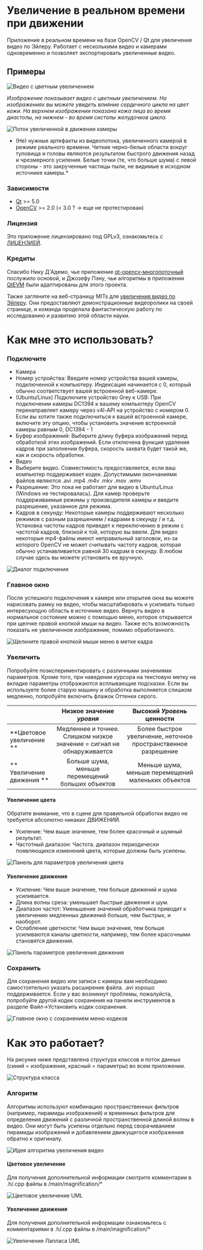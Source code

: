 # Увеличение в реальном времени при движении
Приложение в реальном времени на базе OpenCV / Qt для увеличения видео по Эйлеру. Работает с несколькими видео и камерами одновременно и позволяет экспортировать увеличенные видео.

## Примеры
![Видео с цветным увеличением](pictures/j_color-vid.png)

*Изображение показывает видео с цветным увеличением. На изображениях вы можете увидеть влияние сердечного цикла на цвет кожи. На верхнем изображении показана кожа лица во время диастолы, на нижнем - во время систолы желудочков цикла.*



![Поток увеличенной в движении камеры](изображения/j_motion-cam.png)

* (Не) нужные артефакты из видеопотока, увеличенного камерой в режиме реального времени. Четкие черно-белые области вокруг туловища и головы являются результатом быстрого движения назад и чрезмерного усиления. Белые точки (те, что больше шума) с левой стороны - это закрученные частицы пыли, не видимые в исходном источнике камеры.*

### Зависимости
- [Qt](http://qt-project.org/) >= 5.0
- [OpenCV](http://opencv.org/) >= 2.0 (< 3.0 ? -> еще не протестирован)

### Лицензия
Это приложение лицензировано под GPLv3, ознакомьтесь с [ЛИЦЕНЗИЕЙ](ЛИЦЕНЗИЯ).

### Кредиты
Спасибо Нику Д'Адемо, чье приложение [qt-opencv-многопоточный](https://github.com/nickdademo/qt-opencv-multithreaded)
послужило основой, и Джозефу Пэну, чьи алгоритмы в приложении [QtEVM](https://github.com/wzpan/QtEVM) были адаптированы
для этого проекта.

Также загляните на веб-страницу MITs для [увеличения видео по Эйлеру](http://people.csail.mit.edu/mrub/vidmag/).
Они предоставляют демонстрационные видеоролики на своей странице, и команда проделала фантастическую работу по исследованию и развитию этой области науки.

# Как мне это использовать?
### Подключите
- Камера
- Номер устройства: Введите номер устройства вашей камеры, подключенной к компьютеру. Индексация начинается с 0, который обычно соответствует вашей встроенной веб-камере.
- (Ubuntu/Linux) Подключите устройство Grey к USB: При подключении камеры DC1394 к вашему компьютеру OpenCV перенаправляет камеру через v4l-API на устройство с номером 0. Если вы хотите также подключиться к вашей встроенной камере, включите эту опцию, чтобы установить значение встроенной камеры равным 0, DC1394 - 1
- Буфер изображений: Выберите длину буфера изображений перед обработкой этих изображений. Если отключена функция удаления кадров при заполнении буфера, скорость захвата будет такой же, как и скорость обработки.
- Видео
- Выберите видео. Совместимость предоставляется, если ваш компьютер поддерживает кодек. Допустимыми окончаниями файлов являются .avi .mp4 .m4v .mkv .mov .wmv
- Разрешение: Это пока не работает для видео в Ubuntu/Linux (Windows не тестировалась). Для камер проверьте поддерживаемые режимы у производителя камеры и введите разрешение, указанное для режима.
- Кадров в секунду: Некоторые камеры поддерживают несколько режимов с разным разрешением / кадрами в секунду / и т.д. Установка частоты кадров приведет к переключению в режим с частотой кадров, близкой к той, которую вы ввели. Для видео некоторые mp4-файлы имеют неправильный заголовок, из-за которого OpenCV не может считывать частоту кадров, которая обычно устанавливается равной 30 кадрам в секунду. В любом случае здесь вы можете установить ее вручную.

![Диалог подключения](картинки/connect_dialog.png)

### Главное окно
После успешного подключения к камере или открытия окна вы можете нарисовать рамку на видео, чтобы масштабировать и усиливать только интересующую область в источнике видео. Вернуть видео в нормальное состояние можно с помощью меню, которое открывается при щелчке правой кнопкой мыши на видео. Также есть возможность показать не увеличенное изображение, помимо обработанного.

![Щелкните правой кнопкой мыши меню в метке кадра](pictures/frameLabel_menu.png)

### Увеличить
Попробуйте поэкспериментировать с различными значениями параметров. Кроме того, при наведении курсора на текстовую метку на вкладке параметры отображаются всплывающие подсказки. Если вы используете более старую машину и обработка выполняется слишком медленно, попробуйте включить флажок Оттенки серого.

| | Низкое значение *уровня* | Высокий *Уровень* ценности|
| :---------------------- | :-----------------: | :---------------: |
|**Цветовое увеличение ** | Медленнее и точнее. Слишком низкое значение = сигнал не обнаруживается | Более быстрое увеличение, неточное пространственное разрешение|
|** Увеличение движения **| Больше шума, меньше перемещений больших объектов | Меньше шума, меньше перемещений маленьких объектов |

#### Увеличение цвета
Обратите внимание, что в сцене для правильной обработки видео не требуется абсолютно никаких ДВИЖЕНИЙ.
- Усиление: Чем выше значение, тем более красочный и шумный результат.
- Частотный диапазон: Частота. диапазон периодически появляющихся изменений цвета, которые должны быть усилены.

![Панель для параметров увеличения цвета](pictures/cmag_options.png)

#### Увеличение движения
- Усиление: Чем выше значение, тем больше движений и шума усиливается.
- Длина волны среза: уменьшает быстрые движения и шум.
- Диапазон частот: Уменьшение значений обработчика приводит к увеличению медленных движений больше, чем быстрых, и наоборот.
- Ослабление цветности: Чем выше значение, тем больше усиливаются каналы цветности, например, тем более красочными становятся движения.

![Панель параметров увеличения движения](pictures/lmag_options.png)

### Сохранить
Для сохранения видео или записи с камеры вам необходимо самостоятельно указать расширение файла. .avi хорошо поддерживается. Если у вас возникнут проблемы, пожалуйста, попробуйте другой кодек сохранения на панели инструментов в разделе Файл->Установить кодек сохранения.

![Главное окно с сохранением меню кодеков](pictures/mainWindow_Codecs.png)

# Как это работает?
На рисунке ниже представлена структура классов и поток данных (синий = изображения, красный = параметры) во всем приложении.

![Структура класса](картинки/class_structure.png)


### Алгоритм
Алгоритмы используют комбинацию пространственных фильтров (например, пирамиды изображений) и временных фильтров для определения
движений с различной пространственной длиной волны в видео. Они могут быть усилены отдельно перед сворачиванием пирамиды изображений
и добавлением движущегося изображения обратно к оригиналу.

![Идея алгоритма увеличения видео](pictures/magnification.png)

#### Цветовое увеличение
Для получения дополнительной информации смотрите комментарии в .h/.cpp файлы в /main/magnification/*

![Цветовое увеличение UML](pictures/colorMag.png)

#### Увеличение движения
Для получения дополнительной информации ознакомьтесь с комментариями в .h/.cpp файлы в /main/magnification/*

![Увеличение Лапласа UML](pictures/motionMag.png)
